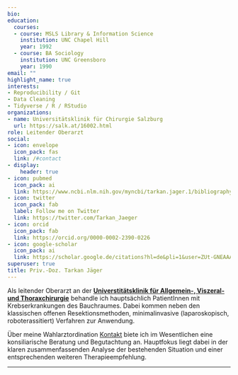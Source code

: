 ```yaml
---
bio: 
education:
  courses:
  - course: MSLS Library & Information Science
    institution: UNC Chapel Hill
    year: 1992
  - course: BA Sociology
    institution: UNC Greensboro
    year: 1990
email: ""
highlight_name: true
interests:
- Reproducibility / Git
- Data Cleaning
- Tidyverse / R / RStudio
organizations:
- name: Universitätsklinik für Chirurgie Salzburg
  url: https://salk.at/16002.html
role: Leitender Oberarzt
social:
- icon: envelope
  icon_pack: fas
  link: /#contact
- display:
    header: true
- icon: pubmed
  icon_pack: ai
  link: https://www.ncbi.nlm.nih.gov/myncbi/tarkan.jager.1/bibliography/public/
- icon: twitter
  icon_pack: fab
  label: Follow me on Twitter
  link: https://twitter.com/Tarkan_Jaeger
- icon: orcid
  icon_pack: fab
  link: https://orcid.org/0000-0002-2390-0226
- icon: google-scholar
  icon_pack: ai
  link: https://scholar.google.de/citations?hl=de&pli=1&user=ZUt-GNEAAAAJ
superuser: true
title: Priv.-Doz. Tarkan Jäger
---
```


Als leitender Oberarzt an der [**Universtitätsklinik für Allgemein-, Viszeral- und Thoraxchirurgie**](//salk.at/16002.html) behandle ich hauptsächlich PatientInnen mit Krebserkrankungen des Bauchraumes. Dabei kommen neben den klassischen offenen Resektionsmethoden, minimalinvasive (laparoskopisch, roboterassitiert) Verfahren zur Anwendung.

Über meine Wahlarztordination [Kontakt](#contact) biete ich im Wesentlichen eine konsiliarische Beratung und Begutachtung an. Hauptfokus liegt dabei in der klaren zusammenfassenden Analyse der bestehenden Situation und einer entsprechenden weiteren Therapieempfehlung.

***

<!-- {{< icon name="download" pack="fas" >}} Download my {{< staticref "uploads/resume.pdf" "newtab" >}}resumé{{< /staticref >}}. -->
